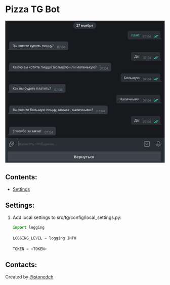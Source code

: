 # Pizza TG Bot

![screenshot](./images/screenshot.jpg)

## Contents:

* [Settings](#settings)

## Settings:

1. Add local settings to src/tg/config/local_settings.py:

    ```python
    import logging

    LOGGING_LEVEL = logging.INFO

    TOKEN = <TOKEN>
    ```

## Contacts:

Created by [@stonedch](https://github.com/stonedch)
